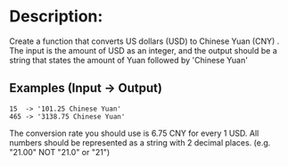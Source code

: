 # Description:
Create a function that converts US dollars (USD) to Chinese Yuan (CNY) . The input is the amount of USD as an integer, and the output should be a string that states the amount of Yuan followed by 'Chinese Yuan'

## Examples (Input -> Output)
```
15  -> '101.25 Chinese Yuan'
465 -> '3138.75 Chinese Yuan'
```
The conversion rate you should use is 6.75 CNY for every 1 USD. All numbers should be represented as a string with 2 decimal places. (e.g. "21.00" NOT "21.0" or "21")
